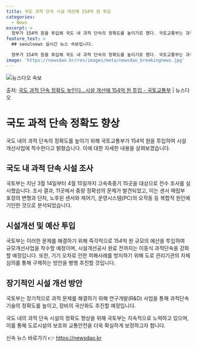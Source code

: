 ```yaml
---
title: 국도 과적 단속 시설 개선에 154억 원 투입
categories:
  - News
excerpt: >
  정부가 154억 원을 투입해 국도 내 과적 단속의 정확도를 높이기로 했다. 국토교통부는 과적검문소의 과적 단…
feature_text: >
  ## seoulnews 실시간 뉴스 속보입니다.

  정부가 154억 원을 투입해 국도 내 과적 단속의 정확도를 높이기로 했다. 국토교통부는 과적검문소의 과적 단…
image: 'https://newsdao.kr/res/images/meta/newsdao_breakingnews.jpg'
---
```


![뉴스다오 속보](https://newsdao.kr/res/images/meta/newsdao_breakingnews.jpg)

<p>출처: <a href="https://newsdao.kr/3780" rel="dofollow">국도 과적 단속 정확도 높인다…시설 개선에 154억 원 투입  - 국토교통부</a> | 뉴스다오</p>

<h1>국도 과적 단속 정확도 향상</h1>

국도 내의 과적 단속의 정확도를 높이기 위해 국토교통부가 154억 원을 투입하여 시설개선사업에 착수한다고 밝혔습니다. 이에 대한 자세한 내용을 살펴보겠습니다.

<h2>국도 내 과적 단속 시설 조사</h2>
국토부는 지난 3월 14일부터 4월 15일까지 고속축중기 15곳을 대상으로 전수 조사를 실시했습니다. 조사 결과, 11곳에서 중량 정확성의 문제가 발견되었고, 이는 센서 매립부 포장의 변형과 단차, 노후된 센서와 제어기, 운영시스템(PC)의 오작동 등 복합적 원인에 기인한 것으로 분석되었습니다.

<h2>시설개선 및 예산 투입</h2>
국토부는 이러한 문제를 해결하기 위해 즉각적으로 154억 원 규모의 예산을 투입하여 규모개선사업을 착수할 예정이며, 시설개선공사 완료 전까지는 이동식 과적단속을 강화할 예정입니다. 또한, 기기 오차로 인한 피해사례를 방지하기 위해 도로 관리기관의 자체심의를 통해 구제하는 방안을 병행 추진할 것입니다.

<h2>장기적인 시설 개선 방안</h2>
국토부는 장기적으로 과적 문제를 해결하기 위해 연구개발(R&D) 사업을 통해 과적단속 기술의 정확도를 높이고, 장비의 국산화도 추진할 예정입니다.

국도 내의 과적 단속 시설의 정확도 향상을 위해 국토부는 지속적으로 노력하고 있으며, 이를 통해 도로시설의 보호와 교통안전을 더욱 확실하게 보장하고자 합니다. 

신속 뉴스 바로가기 👉 <a href="https://newsdao.kr" rel="dofollow">https://newsdao.kr</a>


